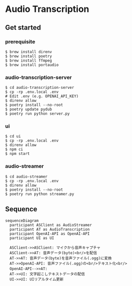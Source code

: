 # Audio Transcription

## Get started

### prerequisite

```
$ brew install direnv
$ brew install poetry
$ brew install ffmpeg
$ brew install portaudio
```

### audio-transcription-server

```
$ cd audio-transcription-server
$ cp -rp .env.local .env
# Edit .env (e.g. OPENAI_API_KEY)
$ direnv allow
$ poetry install --no-root
$ poetry update pydub
$ poetry run python server.py
```

### ui

```
$ cd ui
$ cp -rp .env.local .env
$ direnv allow
$ npm ci
$ npm start
```

### audio-streamer

```
$ cd audio-streamer
$ cp -rp .env.local .env
$ direnv allow
$ poetry install --no-root
$ poetry run python streamer.py
```

## Sequence

```mermaid
sequenceDiagram
  participant ASClient as AudioStreamer
  participant AT as AudioTranscription
  participant OpenAI-API as OpenAI-API
  participant UI as UI

  ASClient->>ASClient: マイクから音声キャプチャ
  ASClient->>AT: 音声データ(byte)<br/>を配信
  AT->>AT: 音声データ(byte)を音声ファイル(.ogg)に変換
  AT->>OpenAI-API: 音声ファイル(.ogg)の<br/>テキスト化<br/>
  OpenAI-API-->>AT:　
  AT->>UI: 文字起こしテキストデータの配信
  UI->>UI: UIリアルタイム更新
```
